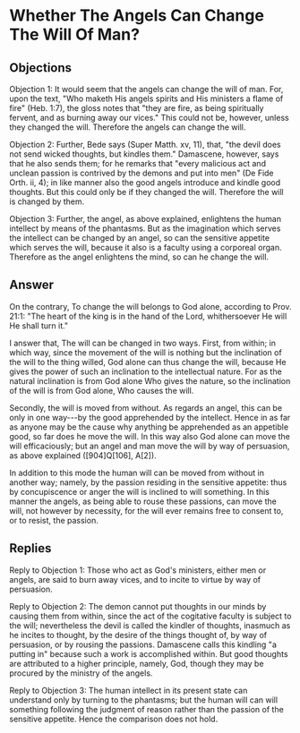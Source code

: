 # Whether The Angels Can Change The Will Of Man?

## Objections

Objection 1: It would seem that the angels can change the will of man. For, upon the text, "Who maketh His angels spirits and His ministers a flame of fire" (Heb. 1:7), the gloss notes that "they are fire, as being spiritually fervent, and as burning away our vices." This could not be, however, unless they changed the will. Therefore the angels can change the will.

Objection 2: Further, Bede says (Super Matth. xv, 11), that, "the devil does not send wicked thoughts, but kindles them." Damascene, however, says that he also sends them; for he remarks that "every malicious act and unclean passion is contrived by the demons and put into men" (De Fide Orth. ii, 4); in like manner also the good angels introduce and kindle good thoughts. But this could only be if they changed the will. Therefore the will is changed by them.

Objection 3: Further, the angel, as above explained, enlightens the human intellect by means of the phantasms. But as the imagination which serves the intellect can be changed by an angel, so can the sensitive appetite which serves the will, because it also is a faculty using a corporeal organ. Therefore as the angel enlightens the mind, so can he change the will.

## Answer

On the contrary, To change the will belongs to God alone, according to Prov. 21:1: "The heart of the king is in the hand of the Lord, whithersoever He will He shall turn it."

I answer that, The will can be changed in two ways. First, from within; in which way, since the movement of the will is nothing but the inclination of the will to the thing willed, God alone can thus change the will, because He gives the power of such an inclination to the intellectual nature. For as the natural inclination is from God alone Who gives the nature, so the inclination of the will is from God alone, Who causes the will.

Secondly, the will is moved from without. As regards an angel, this can be only in one way---by the good apprehended by the intellect. Hence in as far as anyone may be the cause why anything be apprehended as an appetible good, so far does he move the will. In this way also God alone can move the will efficaciously; but an angel and man move the will by way of persuasion, as above explained ([904]Q[106], A[2]).

In addition to this mode the human will can be moved from without in another way; namely, by the passion residing in the sensitive appetite: thus by concupiscence or anger the will is inclined to will something. In this manner the angels, as being able to rouse these passions, can move the will, not however by necessity, for the will ever remains free to consent to, or to resist, the passion.

## Replies

Reply to Objection 1: Those who act as God's ministers, either men or angels, are said to burn away vices, and to incite to virtue by way of persuasion.

Reply to Objection 2: The demon cannot put thoughts in our minds by causing them from within, since the act of the cogitative faculty is subject to the will; nevertheless the devil is called the kindler of thoughts, inasmuch as he incites to thought, by the desire of the things thought of, by way of persuasion, or by rousing the passions. Damascene calls this kindling "a putting in" because such a work is accomplished within. But good thoughts are attributed to a higher principle, namely, God, though they may be procured by the ministry of the angels.

Reply to Objection 3: The human intellect in its present state can understand only by turning to the phantasms; but the human will can will something following the judgment of reason rather than the passion of the sensitive appetite. Hence the comparison does not hold.